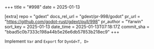 +++
title = "#998"
date = 2025-01-13

[extra]
repo = "gdext"
docs_rel_url = "gdext/pr-998/godot"
pr_url = "https://github.com/godot-rust/gdext/pull/998"
pr_author = "Yarwin"
sort_key = 2025-01-13
date_time = 2025-01-13T07:18:17Z
commit_sha = "bbad5c0b7333c198a44b5e26e6db57853b218ec9"
+++

Implement `Var` and `Export` for `DynGd<T, D>`
